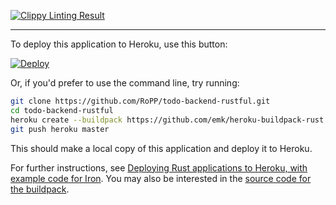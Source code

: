 [![Clippy Linting Result](https://clippy.bashy.io/github/RoPP/todo-backend-rustful/master/badge.svg)](https://clippy.bashy.io/github/RoPP/todo-backend-rustful/master/log)

---

To deploy this application to Heroku, use this button:

[![Deploy](https://www.herokucdn.com/deploy/button.png)](https://heroku.com/deploy)

Or, if you'd prefer to use the command line, try running:

``` sh
git clone https://github.com/RoPP/todo-backend-rustful.git
cd todo-backend-rustful
heroku create --buildpack https://github.com/emk/heroku-buildpack-rust.git
git push heroku master
```

This should make a local copy of this application and deploy it to Heroku.

For further instructions, see
[Deploying Rust applications to Heroku, with example code for Iron][instructions].
You may also be interested in the [source code for the buildpack][buildpack].

[instructions]: http://www.randomhacks.net/2014/09/17/deploying-rust-heroku-iron/
[buildpack]: https://github.com/emk/heroku-buildpack-rust
